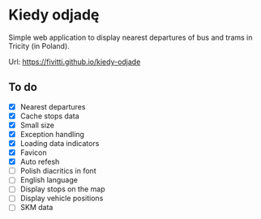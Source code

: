 # Kiedy odjadę

Simple web application to display nearest departures of bus and trams in Tricity (in Poland).

Url: https://fivitti.github.io/kiedy-odjade

## To do

- [x] Nearest departures
- [x] Cache stops data
- [x] Small size
- [x] Exception handling
- [x] Loading data indicators
- [x] Favicon
- [x] Auto refesh
- [ ] Polish diacritics in font
- [ ] English language
- [ ] Display stops on the map
- [ ] Display vehicle positions
- [ ] SKM data
